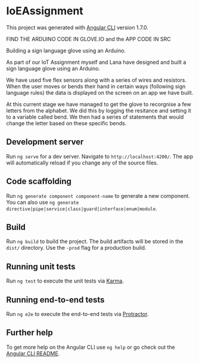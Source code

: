 # IoEAssignment

This project was generated with [Angular CLI](https://github.com/angular/angular-cli) version 1.7.0.

FIND THE ARDUINO CODE IN GLOVE.IO and the APP CODE IN SRC 

Building a sign language glove using an Arduino.

As part of our IoT Assignment myself and Lana have designed and built a sign language glove using an Arduino.

We have used five flex sensors along with a series of wires and resistors. When the user moves or bends their hand in certain ways (following sign language rules) the data is displayed on the screen on an app we have built.

At this current stage we have managed to get the glove to recorgnise a few letters from the alphabet. We did this by logging the resitance and setting it to a variable called bend. We then had a series of statements that would change the letter based on these specific bends.

## Development server

Run `ng serve` for a dev server. Navigate to `http://localhost:4200/`. The app will automatically reload if you change any of the source files.

## Code scaffolding

Run `ng generate component component-name` to generate a new component. You can also use `ng generate directive|pipe|service|class|guard|interface|enum|module`.

## Build

Run `ng build` to build the project. The build artifacts will be stored in the `dist/` directory. Use the `-prod` flag for a production build.

## Running unit tests

Run `ng test` to execute the unit tests via [Karma](https://karma-runner.github.io).

## Running end-to-end tests

Run `ng e2e` to execute the end-to-end tests via [Protractor](http://www.protractortest.org/).

## Further help

To get more help on the Angular CLI use `ng help` or go check out the [Angular CLI README](https://github.com/angular/angular-cli/blob/master/README.md).
